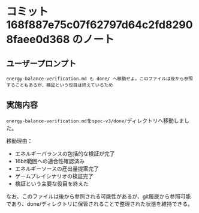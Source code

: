 # コミット 168f887e75c07f62797d64c2fd82908faee0d368 のノート

## ユーザープロンプト

```
energy-balance-verification.md も done/ へ移動せよ。このファイルは後から参照することもあるが、検証という役目は終えているため
```

## 実施内容

`energy-balance-verification.md`を`spec-v3/done/`ディレクトリへ移動しました。

移動理由：

- エネルギーバランスの包括的な検証が完了
- 16bit範囲への適合性確認済み
- エネルギーソースの産出量提案完了
- ゲームプレイシナリオの検証完了
- 検証という主要な役目を終えた

なお、このファイルは後から参照される可能性があるが、git履歴から参照可能であり、done/ディレクトリに保管されることで整理された状態を維持できる。
